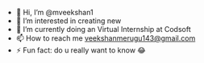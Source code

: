 - 👋 Hi, I’m @mveekshan1
- 👀 I’m interested in creating new 
- 🌱 I’m currently doing an Virtual Internship at Codsoft
- 📫 How to reach me veekshanmerugu143@gmail.com
- ⚡ Fun fact: do u really want to know 😂

<!---
mveekshan1/mveekshan1 is a ✨ special ✨ repository because its `README.md` (this file) appears on your GitHub profile.
You can click the Preview link to take a look at your changes.
--->
